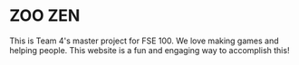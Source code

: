 # ZOO ZEN

This is Team 4's master project for FSE 100.
We love making games and helping people. This website is a fun and engaging way to accomplish this!

